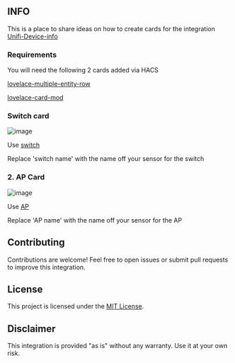 ## INFO

This is a place to share ideas on how to create cards for the integration [Unifi-Device-info](https://github.com/w1tw0lf/Unifi-Device-info)

### Requirements

You will need the following 2 cards added via HACS

[lovelace-multiple-entity-row](https://github.com/benct/lovelace-multiple-entity-row)

[lovelace-card-mod](https://github.com/thomasloven/lovelace-card-mod)

### Switch card

![image](https://github.com/user-attachments/assets/7e3f796e-a40a-48b6-8042-4d4f3ee4b97f)

Use [switch](https://github.com/w1tw0lf/Unifi-Device-info-display/blob/main/Switch%20card.yaml)

Replace 'switch name' with the name off your sensor for the switch

### 2. AP Card

![image](https://github.com/user-attachments/assets/ce689902-e7d4-4d9a-8c6d-27bb78a62a57)

Use [AP](https://github.com/w1tw0lf/Unifi-Device-info-display/blob/main/AP%20card.yaml)

Replace 'AP name' with the name off your sensor for the AP

## Contributing

Contributions are welcome! Feel free to open issues or submit pull requests to improve this integration.

## License

This project is licensed under the [MIT License](LICENSE).

## Disclaimer

This integration is provided "as is" without any warranty. Use it at your own risk.
